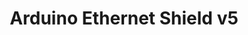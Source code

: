 ---
title: "Arduino Ethernet Shield v5"
pins: "a0 a1 d4 d10 d11 d12 d13"
features: ["ethernet", "sd-card"]
ethernet: "W5100"
sd: "unknown microSD"
---